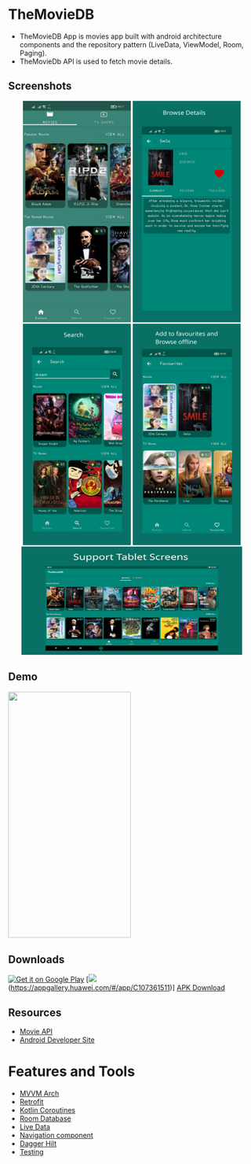 # TheMovieDB
* TheMovieDB App is movies app built with android architecture components and the repository pattern (LiveData, ViewModel, Room, Paging).<br>
* TheMovieDb API is used to fetch movie details.

## Screenshots
<p align="center">
  <img src="Screenshots/Mob1.png" height="450" width="220">
  <img src="Screenshots/Mob2.png" height="450" width="220">
  <img src="Screenshots/Mob6.png" height="450" width="220">
  <img src="Screenshots/Mob7.png" height="450" width="220">
  <img src="Screenshots/Mob8.png" height="220" width="450">
</p>

## Demo
<p>
  <img src="Screenshots/Vid.gif" height="500" width="250">
</p>

## Downloads
[<img alt="Get it on Google Play" height="80" src="https://play.google.com/intl/en_us/badges/images/generic/en_badge_web_generic.png">](https://play.google.com/store/apps/details?id=com.mahmoudhamdyae.themoviedb)
[<img src="Huawei.png" height="80">(https://appgallery.huawei.com/#/app/C107361511)]
[APK Download](https://drive.google.com/file/d/143OlLxI__qXpPiZsB145LXdyg8eGNRNf/view?usp=sharing)

## Resources

  - [Movie API](https://www.themoviedb.org/documentation/api)
  - [Android Developer Site](https://developer.android.com)

# Features and Tools

* [MVVM Arch](https://www.toptal.com/android/android-apps-mvvm-with-clean-architecture)
* [Retrofit](https://www.youtube.com/watch?v=t6Sql3WMAnk)
* [Kotlin Coroutines](https://kotlinlang.org/docs/coroutines-overview.html)
* [Room Database](https://developer.android.com/codelabs/android-room-with-a-view-kotlin#0)
* [Live Data](https://developer.android.com/reference/androidx/lifecycle/LiveData)
* [Navigation component](https://developer.android.com/guide/navigation/navigation-getting-started)
* [Dagger Hilt](https://developer.android.com/training/dependency-injection/hilt-android)
* [Testing](https://developer.android.com/codelabs/advanced-android-kotlin-training-testing-basics#0)

